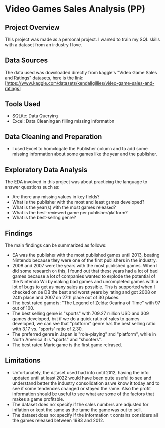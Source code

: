 # Video Games Sales Analysis (PP)

## Project Overview
This project was made as a personal project. I wanted to train my SQL skills with a dataset from an industry I love.

## Data Sources
The data used was downloaded directly from kaggle's "Video Game Sales and Ratings" datasets, here is the link: [https://www.kaggle.com/datasets/kendallgillies/video-game-sales-and-ratings]

## Tools Used
- SQLite: Data Querying
- Excel: Data Cleaning an filling missing information

## Data Cleaning and Preparation
- I used Excel to homologate the Publisher column and to add some missing information about some games like the year and the publisher.

## Exploratory Data Analysis
The EDA involved in this project was about practicing the language to answer questions such as:
- Are there any missing values in key fields?
- What is the publisher with the most and least games developed?
- What is the year(s) with the most games released?
- What is the best-reviewed game per publisher/platform?
- What is the best-selling genre?

## Findings
 The main findings can be summarized as follows:
- EA was the publisher with the most published games until 2013, beating Nintendo because they were one of the first publishers in the industry.
- 2008 and 2007 were the years with the most published games. When I did some research on this, I found out that these years had a lot of bad games because a lot of companies wanted to explode the potential of the Nintendo Wii by making bad games and uncompleted games with a lot of bugs to get as many sales as possible. This is supported when I checked on de DB the best and worst years by rating and got 2008 on 24th place and 2007 on 27th place out of 30 places.
- The best rated game is: "The Legend of Zelda: Ocarina of Time" with 97 out of 100.
- The best selling genre is "sports" with 709.27 million USD and 309 games developed, but if we do a quick ratio of sales to games developed, we can see that "platform" genre has the best selling ratio with 3.17 vs. "sports" ratio of 2.30.
- The preferred genre in Japan is "role-playing" and "platform", while in North America it is "sports" and "shooters".
- The best rated Mario game is the first game released.

## Limitations
- Unfortunately, the dataset used had info until 2012, having the info updated until at least 2022 would have been quite useful to see and understand better the industry consolidation as we know it today and to see if some tendencies changed or stayed the same. Also the profit information should be useful to see what are some of the factors that makes a game profitable.
- The dataset does not specify if the sales numbers are adjusted for inflation or kept the same as the tame the game was out to sell.
- The dataset does not specify if the information it contains considers all the games released between 1983 and 2012.
  
